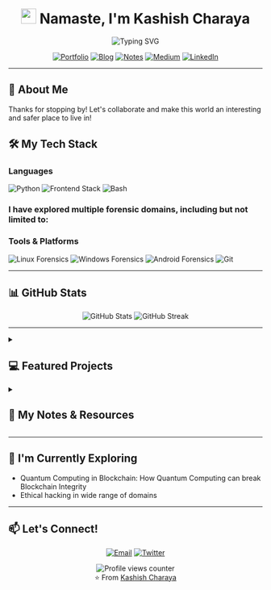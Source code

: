 <h1 align="center">
  <img src="https://media.giphy.com/media/hvRJCLFzcasrR4ia7z/giphy.gif" width="30px"/>
  Namaste, I'm Kashish Charaya
</h1>

<div align="center">
  <img src="https://readme-typing-svg.herokuapp.com?font=Fira+Code&pause=200&color=F75C7E&center=true&vCenter=true&width=435&lines=Security+Researcher;Blockchain;Realistic+Imaginator;Quantum+Computing" alt="Typing SVG" />

</div>

<p align="center">
  <a href="https://learnsec101.com"><img src="https://img.shields.io/badge/Portfolio-FF5722?style=for-the-badge&logo=todoist&logoColor=white" alt="Portfolio"/></a>
  <a href="https://blog.learnsec101.com"><img src="https://img.shields.io/badge/Blog-FFA500?style=for-the-badge&logo=rss&logoColor=white" alt="Blog"/></a>
  <a href="https://notes.learnsec101.com/"><img src="https://img.shields.io/badge/Notes-4285F4?style=for-the-badge&logo=evernote&logoColor=white" alt="Notes"/></a>
  <a href="https://medium.com/@kashi.sh"><img src="https://img.shields.io/badge/Medium-12100E?style=for-the-badge&logo=medium&logoColor=white" alt="Medium"/></a>
  <a href="https://www.linkedin.com/in/kashish-charaya-/"><img src="https://img.shields.io/badge/LinkedIn-0077B5?style=for-the-badge&logo=linkedin&logoColor=white" alt="LinkedIn"/></a>
</p>

---

<h2>🚀 About Me</h2>
<p>Thanks for stopping by! Let's collaborate and make this world an interesting and safer place to live in!</p>

<h2>🛠️ My Tech Stack</h2>

<h3>Languages</h3>
<p>
  <img src="https://img.shields.io/badge/Python-3776AB?style=for-the-badge&logo=python&logoColor=white" alt="Python"/>
  <img src="https://img.shields.io/badge/-Frontend_Stack-F16529?style=for-the-badge&logo=html5&logoColor=white" alt="Frontend Stack"/>
  <img src="https://img.shields.io/badge/Bash-4EAA25?style=for-the-badge&logo=gnu-bash&logoColor=white" alt="Bash"/>
</p>

<h3>I have explored multiple forensic domains, including but not limited to:</h3>

<h3>Tools & Platforms</h3>
<p>
  <img src="https://img.shields.io/badge/Linux-FCC624?style=for-the-badge&logo=linux&logoColor=black" alt="Linux Forensics"/>
  <img src="https://img.shields.io/badge/Windows-0078D6?style=for-the-badge&logo=windows&logoColor=white" alt="Windows Forensics"/>
  <img src="https://img.shields.io/badge/Android-3DDC84?style=for-the-badge&logo=android&logoColor=white" alt="Android Forensics"/>
  <img src="https://img.shields.io/badge/Git-F05032?style=for-the-badge&logo=git&logoColor=white" alt="Git"/>
</p>

---

<h2>📊 GitHub Stats</h2>

<div align="center">
  <img src="https://github-readme-stats.vercel.app/api?username=KashishOO7&show_icons=true&theme=radical" alt="GitHub Stats" />
  <img src="https://github-readme-streak-stats.herokuapp.com/?user=KashishOO7&theme=radical" alt="GitHub Streak" />
</div>

---

<details>
  <summary><h2>💻 Featured Projects</h2></summary>
  <ul>
    <li><a href="https://github.com/KashishOO7/CLI-Password-Manager">Password Manager</a> - An advanced CLI based Password Manager</li>
  </ul>
</details>

<details>
  <summary><h2>📘 My Notes & Resources</h2></summary>
  <ul>
    <li><a href="https://notes.learnsec101.com/">GitBook Notes</a> - Explore my detailed research, study notes, curated resources</li>
  </ul>
</details>


---

<h2>🌱 I'm Currently Exploring</h2>

- Quantum Computing in Blockchain: How Quantum Computing can break Blockchain Integrity
- Ethical hacking in wide range of domains

---

<h2>📫 Let's Connect!</h2>

<p align="center">
  <a href="mailto:hello@learnsec101.com"><img src="https://img.shields.io/badge/Email-D14836?style=for-the-badge&logo=gmail&logoColor=white" alt="Email"/></a>
  <a href="#"><img src="https://img.shields.io/badge/Twitter-1DA1F2?style=for-the-badge&logo=twitter&logoColor=white" alt="Twitter"/></a>
</p>

<div align="center">
  <img src="https://komarev.com/ghpvc/?username=KashishOO7&style=flat-square&color=blue" alt="Profile views counter"/>
</div>

<div align="center">
  ⭐️ From <a href="https://github.com/KashishOO7">Kashish Charaya</a>
</div>

